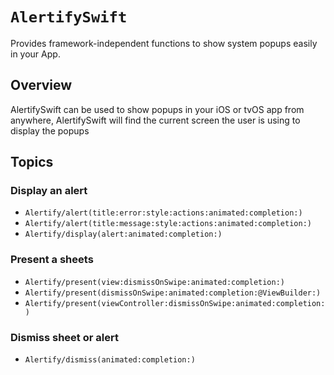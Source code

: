 # ``AlertifySwift``

Provides framework-independent functions to show system popups easily in your App.

## Overview

AlertifySwift can be used to show popups in your iOS or tvOS app from anywhere, AlertifySwift will find the current screen the user is using to display the popups

## Topics

### Display an alert
- ``Alertify/alert(title:error:style:actions:animated:completion:)`` 
- ``Alertify/alert(title:message:style:actions:animated:completion:)``
- ``Alertify/display(alert:animated:completion:)``

### Present a sheets
- ``Alertify/present(view:dismissOnSwipe:animated:completion:)``
- ``Alertify/present(dismissOnSwipe:animated:completion:@ViewBuilder:)``
- ``Alertify/present(viewController:dismissOnSwipe:animated:completion:)``

### Dismiss sheet or alert 
- ``Alertify/dismiss(animated:completion:)``
